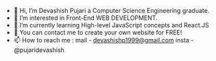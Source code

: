- 👋 Hi, I’m Devashish Pujari a Computer Science Engineering graduate.
- 👀 I’m interested in Front-End WEB DEVELOPMENT.
- 🌱 I’m currently learning High-level JavaScript concepts and React.JS
- 💞️ You can contact me to create your own website for FREE!
- 📫 How to reach me : mail - devashishp1999@gmail.com
                       insta - @pujaridevashish

<!---
devashishp1999/devashishp1999 is a ✨ special ✨ repository because its `README.md` (this file) appears on your GitHub profile.
You can click the Preview link to take a look at your changes.
--->
